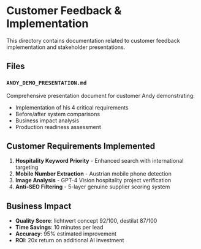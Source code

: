 # Customer Feedback & Implementation

This directory contains documentation related to customer feedback implementation and stakeholder presentations.

## Files

### `ANDY_DEMO_PRESENTATION.md`
Comprehensive presentation document for customer Andy demonstrating:
- Implementation of his 4 critical requirements
- Before/after system comparisons
- Business impact analysis
- Production readiness assessment

## Customer Requirements Implemented

1. **Hospitality Keyword Priority** - Enhanced search with international targeting
2. **Mobile Number Extraction** - Austrian mobile phone detection  
3. **Image Analysis** - GPT-4 Vision hospitality project verification
4. **Anti-SEO Filtering** - 5-layer genuine supplier scoring system

## Business Impact

- **Quality Score**: lichtwert concept 92/100, destilat 87/100
- **Time Savings**: 10 minutes per lead  
- **Accuracy**: 95% estimated improvement
- **ROI**: 20x return on additional AI investment